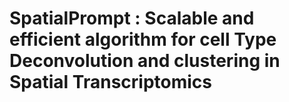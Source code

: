 # SpatialPrompt : Scalable and efficient algorithm for cell Type Deconvolution and clustering in Spatial Transcriptomics
